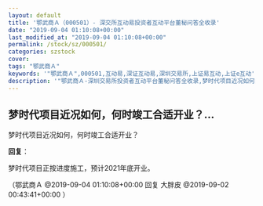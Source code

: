 ```yaml
---
layout: default
title: '鄂武商Ａ（000501）- 深交所互动易投资者互动平台董秘问答全收录'
date: "2019-09-04 01:10:08+00:00"
last_modified_at: "2019-09-04 01:10:08+00:00"
permalink: /stock/sz/000501/
categories: szstock
cover: 
tags: "鄂武商Ａ"
keywords: '"鄂武商Ａ",000501,互动易,深证互动易,深圳交易所,上证易互动,上证e互动'
description: '"鄂武商Ａ-深圳交易所投资者互动平台董秘问答全收录,梦时代项目近况如何，何时竣工合适开业？"'
---
```


## 梦时代项目近况如何，何时竣工合适开业？...

梦时代项目近况如何，何时竣工合适开业？

**回复**：

梦时代项目正按进度施工，预计2021年底开业。 

（鄂武商Ａ  @2019-09-04 01:10:08+00:00 回复 大胖皮  @2019-09-02 00:43:41+00:00 ）


